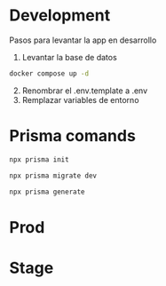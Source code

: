 # Development

Pasos para levantar la app en desarrollo

1. Levantar la base de datos

```bash
docker compose up -d
```

2. Renombrar el .env.template a .env
3. Remplazar variables de entorno

# Prisma comands

```bash
npx prisma init

npx prisma migrate dev

npx prisma generate
```

# Prod

# Stage
